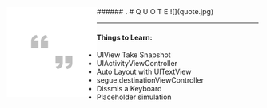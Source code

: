 <img src="Quote/Images.xcassets/AppIcon.appiconset/icon-iphone_60@3x.png" align="left"/>
######   .
# Q U O T E
![](quote.jpg)

---
#### Things to Learn:

- UIView Take Snapshot
- UIActivityViewController
- Auto Layout with UITextView
- segue.destinationViewController
- Dissmis a Keyboard
- Placeholder simulation
